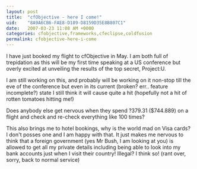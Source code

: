 ```yaml
---
layout: post
title:  "cfObjective - here I come!"
uid:	"8A9A6CB6-FAE8-D189-D8159D35E8B807C1"
date:   2007-03-23 11:08 AM +0000
categories: cfobjective,frameworks,cfeclipse,coldfusion
permalink: cfobjective-here-i-come
---
```

I have just booked my flight to cfObjective in May. I am both full of trepidation as this will be my first time speaking at a US conference but overly excited at unveiling the results of the top secret, Project:U. 

I am still working on this, and probably will be working on it non-stop till the eve of the conference but even in its current (broken? err.. feature incomplete?) state I still think it will cause quite a hit (hopefully not a hit of rotten tomatoes hitting me!) 


<span class="pullquote">Does anybody else get nervous when they spend ?379.31 ($744.889) on a flight</span> and check and re-check everything like 100 times?

This also brings me to hotel bookings, why is the world mad on Visa cards? I don't posses one and I am happy with that. It just makes me nervous to think that a foreign government (yes Mr Bush, I am looking at you) is allowed to get all my private details including being able to look into my bank accounts just when I visit their country! Illegal? I think so! (rant over, sorry, back to normal service)